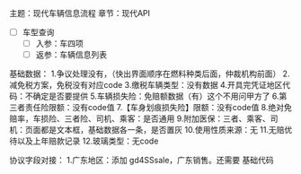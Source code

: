 主题：现代车辆信息流程
章节：现代API

- [ ] 车型查询
	- [ ] 入参：车四项
	- [ ] 返参：车辆信息列表

基础数据：
1.争议处理没有，（快出界面顺序在燃料种类后面，仲裁机构前面）
2.减免税方案，免税没有对应code
3.缴税车辆类型：没有数据
4.开具完凭证地区代码：不确定是否要提供
5.车辆损失险：免赔额数据（有）这个不用问甲方了
6.第三者责任险限额：没有code值
7.【车身划痕损失险】限额：没有code值
8.绝对免赔率，车损险、三者险、司机、乘客：是否通用
9.附加医保：三者、乘客、司机：页面都是文本框，基础数据各一条，是否置灰
10.使用性质来源：无
11.无赔优待以及上年赔款记录
12.玻璃类型：无code


协议字段对接：
1.广东地区：添加 gd4SSsale，广东销售。还需要 基础代码